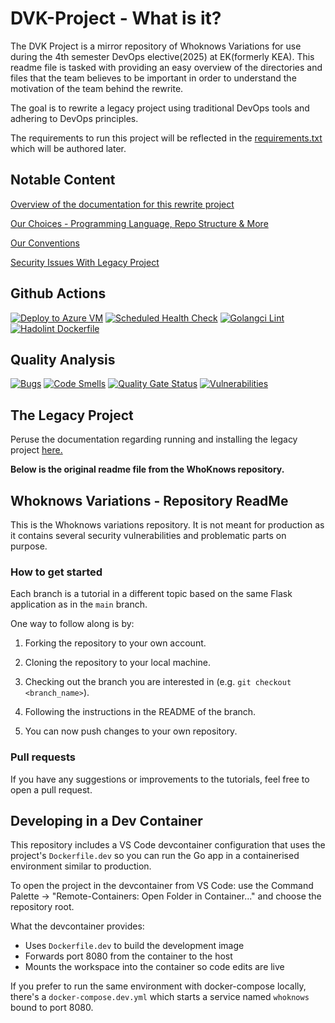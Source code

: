 # DVK-Project - What is it?

The DVK Project is a mirror repository of Whoknows Variations for use during the 4th semester DevOps elective(2025) at EK(formerly KEA). This readme file is tasked with providing an easy overview of the directories and files that the team believes to be important in order to understand the motivation of the team behind the rewrite.

The goal is to rewrite a legacy project using traditional DevOps tools and adhering to DevOps principles.

The requirements to run this project will be reflected in the [requirements.txt](path/to/requirements.txt) which will be authored later.

## Notable Content

[Overview of the documentation for this rewrite project](/documentation/)

[Our Choices - Programming Language, Repo Structure & More](/documentation/our_choices.md)

[Our Conventions](/documentation/our_conventions.md)

[Security Issues With Legacy Project](/documentation/legacy_codebase/Legacy_Codebase_Problems.md)

## Github Actions

[![Deploy to Azure VM](https://github.com/DVK-DEVOPS/DVK-Project/actions/workflows/azure.yml/badge.svg)](https://github.com/DVK-DEVOPS/DVK-Project/actions/workflows/azure.yml)
[![Scheduled Health Check](https://github.com/DVK-DEVOPS/DVK-Project/actions/workflows/health.yml/badge.svg)](https://github.com/DVK-DEVOPS/DVK-Project/actions/workflows/health.yml)
[![Golangci Lint](https://github.com/DVK-DEVOPS/DVK-Project/actions/workflows/golangci_lint.yml/badge.svg)](https://github.com/DVK-DEVOPS/DVK-Project/actions/workflows/golangci_lint.yml)
[![Hadolint Dockerfile](https://github.com/DVK-DEVOPS/DVK-Project/actions/workflows/hadolint.yml/badge.svg)](https://github.com/DVK-DEVOPS/DVK-Project/actions/workflows/hadolint.yml)

## Quality Analysis

[![Bugs](https://sonarcloud.io/api/project_badges/measure?project=DVK-DEVOPS_DVK-Project&metric=bugs)](https://sonarcloud.io/summary/new_code?id=DVK-DEVOPS_DVK-Project)
[![Code Smells](https://sonarcloud.io/api/project_badges/measure?project=DVK-DEVOPS_DVK-Project&metric=code_smells)](https://sonarcloud.io/summary/new_code?id=DVK-DEVOPS_DVK-Project)
[![Quality Gate Status](https://sonarcloud.io/api/project_badges/measure?project=DVK-DEVOPS_DVK-Project&metric=alert_status)](https://sonarcloud.io/summary/new_code?id=DVK-DEVOPS_DVK-Project)
[![Vulnerabilities](https://sonarcloud.io/api/project_badges/measure?project=DVK-DEVOPS_DVK-Project&metric=vulnerabilities)](https://sonarcloud.io/summary/new_code?id=DVK-DEVOPS_DVK-Project)

## The Legacy Project

Peruse the documentation regarding running and installing the legacy project [here.](documentation\legacy_codebase\README.md)

**Below is the original readme file from the WhoKnows repository.**

## Whoknows Variations - Repository ReadMe

This is the Whoknows variations repository. It is not meant for production as it contains several security vulnerabilities and problematic parts on purpose.

### How to get started

Each branch is a tutorial in a different topic based on the same Flask application as in the `main` branch.

One way to follow along is by:

1. Forking the repository to your own account.

2. Cloning the repository to your local machine.

3. Checking out the branch you are interested in (e.g. `git checkout <branch_name>`).

4. Following the instructions in the README of the branch.

5. You can now push changes to your own repository.

### Pull requests

If you have any suggestions or improvements to the tutorials, feel free to open a pull request.

## Developing in a Dev Container

This repository includes a VS Code devcontainer configuration that uses the project's
`Dockerfile.dev` so you can run the Go app in a containerised environment similar to production.

To open the project in the devcontainer from VS Code: use the Command Palette -> "Remote-Containers: Open Folder in Container..." and choose the repository root.

What the devcontainer provides:

- Uses `Dockerfile.dev` to build the development image
- Forwards port 8080 from the container to the host
- Mounts the workspace into the container so code edits are live

If you prefer to run the same environment with docker-compose locally, there's a `docker-compose.dev.yml` which starts a service named `whoknows` bound to port 8080.
